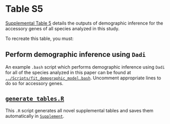 # Table S5

[Supplemental Table 5](../Supplement/Supplemental_Table_5.csv) details the outputs of demographic inference for the accessory genes of all species analyzed in this study.

To recreate this table, you must:

## Perform demographic inference using `Dadi`
  An example `.bash` script which performs demographic inference using `Dadi` for all of the species analyzed in this paper can be found at [`../Scripts/fit_demographic_model.bash`](../Scripts/fit_demographic_model.bash). Uncomment appropriate lines to do so for accessory genes.
## [`generate_tables.R`](../Scripts/generate_tables.R)
  This `.R` script generates all novel supplemental tables and saves them automatically in  [`Supplement`](../Supplement/README.md).
